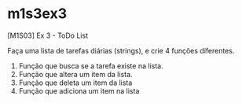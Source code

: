 # m1s3ex3

[M1S03] Ex 3 - ToDo List

Faça uma lista de tarefas diárias (strings), e crie 4 funções diferentes.
01. Função que busca se a tarefa existe na lista.
02. Função que altera um item da lista.
03. Função que deleta um item da lista
04. Função que adiciona um item na lista
